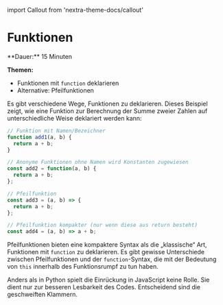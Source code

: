 import Callout from 'nextra-theme-docs/callout'

# Funktionen

<Callout>
  **Dauer:** 15 Minuten

  **Themen:**
  - Funktionen mit `function` deklarieren
  - Alternative: Pfeilfunktionen
</Callout>


Es gibt verschiedene Wege, Funktionen zu deklarieren. Dieses 
Beispiel zeigt, wie eine Funktion zur Berechnung der Summe 
zweier Zahlen auf unterschiedliche Weise deklariert werden
kann:

```js
// Funktion mit Namen/Bezeichner
function add1(a, b) {
  return a + b;
}

// Anonyme Funktionen ohne Namen wird Konstanten zugewiesen
const add2 = function(a, b) {
  return a + b;
};

// Pfeilfunktion
const add3 = (a, b) => {
  return a + b;
};

// Pfeilfunktion kompakter (nur wenn diese aus return besteht)
const add4 = (a, b) => a + b;
```

Pfeilfunktionen bieten eine kompaktere Syntax als die „klassische“ 
Art, Funktionen mit `function` zu deklarieren. Es gibt gewisse 
Unterschiede zwischen Pfeilfunktionen und der `function`-Syntax, 
die mit der Bedeutung von `this` innerhalb des Funktionsrumpf zu tun
haben. 

<Callout type="warning">
Anders als in Python spielt die Einrückung in JavaScript
keine Rolle. Sie dient nur zur besseren Lesbarkeit des Codes.
Entscheidend sind die geschweiften Klammern.
</Callout>